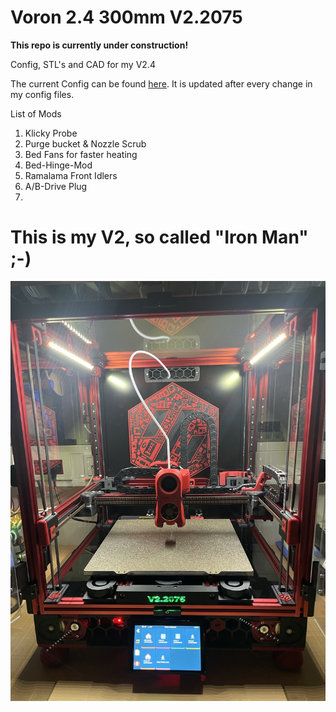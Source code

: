 # Voron 2.4 300mm V2.2075

**This repo is currently under construction!**

Config, STL's and CAD for my V2.4

The current Config can be found [here](https://github.com/Eifel-Joe/V2.2075). It is updated after every change in my config files.

List of Mods
1. Klicky Probe
2. Purge bucket & Nozzle Scrub
3. Bed Fans for faster heating
4. Bed-Hinge-Mod
5. Ramalama Front Idlers
6. A/B-Drive Plug
7. 

 # This is my V2, so called "Iron Man" ;-)
 
 ![My V2](https://github.com/Eifel-Joe/Voron-2.4-300mm/blob/master/Images/V22075.jpg?raw=true)